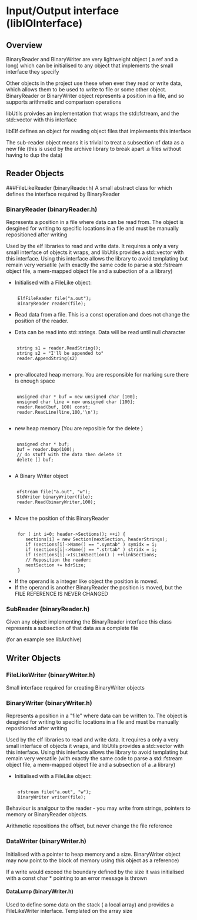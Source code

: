 Input/Output interface (libIOInterface)
=======================================


Overview
--------

BinaryReader and BinaryWriter are very lightweight object ( a ref and a long)
which can be initialised to any object that implements the small interface they
specify

Other objects in the project use these when ever they read or write data, which
allows them to be used to write to file or some other object. BinaryReader or
BinaryWriter object represents a position in a file, and so supports
arithmetic and comparison operations

libUtils proivdes an implementation that wraps the std::fstream, and the
std::vector with this interface

libElf defines an object for reading object files that implements  this
interface

The sub-reader object means it is trivial to treat a subsection of data as a
new file (this is used by the archive library to break apart .a files without
having to dup the data)

Reader Objects
---------------

###FileLikeReader (binaryReader.h)
A small abstract class for which defines the interface required by BinaryReader

### BinaryReader (binaryReader.h)
Represents a position in a file where data can be read from. The object is desgined for writing to specific locations in a file and must be manually repositioned after writing

Used by the elf libraries to read and write data. It requires a only a very
small interface of objects it wraps, and libUtils provides a std::vector with
this interface. Using this interface allows the library to avoid templating but
remain very versatile (with exactly the same code to parse a std::fstream object
file, a mem-mapped object file and a subection of a .a library)

-  Initialised with a FileLike object:
   <pre><code>
    ElfFileReader file("a.out");
    BinaryReader reader(file);
   </code></pre>

-  Read data from a file. This is a const operation and does not
   change the position of the reader.

  + Data can be read into std::strings. Data will be read until null character
   <pre><code>
    string s1 = reader.ReadString();
    string s2 = "I'll be appended to"
    reader.AppendString(s2)
   </code></pre>

  + pre-allocated heap memory. You are responsible for marking sure there is enough space
   <pre><code>
    unsigned char * buf = new unsigned char [100];
    unsigned char line = new unsigned char [100];
    reader.Read(buf, 100) const;
    reader.ReadLine(line,100,'\n');
   </code></pre>

  + new heap memory (You are reposible for the delete )
   <pre><code>
    unsigned char * buf;
    buf = reader.Dup(100);
    // do stuff with the data then delete it
    delete [] buf;
   </code></pre>

  + A Binary Writer object
   <pre><code>
    ofstream file("a.out", "w");
    StdWriter binaryWriter(file);
    reader.Read(binaryWriter,100);
   </code></pre>

-  Move the position of this BinaryReader

   <pre><code>
    for ( int i=0; header->Sections(); ++i) {
       sections[i] = new Section(nextSection, headerStrings);
       if (sections[i]->Name() == ".symtab" ) symidx = i;
       if (sections[i]->Name() == ".strtab" ) stridx = i;
       if (sections[i]->IsLInkSection() ) ++linkSections;
       // Reposition the reader:
       nextSection += hdrSize;
    }
   </code></pre>

  + If the operand is a integer like object the position is moved.
  + If the operand is another BinaryReader the position is moved, but the
    FILE REFERENCE IS NEVER CHANGED

### SubReader (binaryReader.h)
Given any object implementing the BinaryReader interface this class represents a subsection of that data as a complete file

(for an example see libArchive)

Writer Objects
---------------

### FileLikeWriter (binaryWriter.h)
 
Small interface required for creating BinaryWriter objects


### BinaryWriter (binaryWriter.h)

Represents a position in a "file" where data can be written to. The object is desgined for writing to specific locations in a file and must be manually repositioned after writing

Used by the elf libraries to read and write data. It requires a only a very
small interface of objects it wraps, and libUtils provides a std::vector with
this interface. Using this interface allows the library to avoid templating but
remain very versatile (with exactly the same code to parse a std::fstream object
file, a mem-mapped object file and a subsection of a .a library)

-  Initialised with a FileLike object:
   <pre><code>
    ofstream file("a.out", "w");
    BinaryWriter writer(file);
   </code></pre>

Behaviour is analgour to the reader - you may write from strings, pointers to
memory or BinaryReader objects.

Arithmetic repositions the offset, but never change the file reference


### DataWriter (binaryWriter.h)

Initialised with a pointer to heap memory and a size. BinaryWriter object may
now point to the block of memory using this object as  a reference)

If a write would exceed the boundary defined by the size it was initialised
with a const char * pointing to an error message is thrown

#### DataLump (binaryWriter.h)

Used to define some data on the stack ( a local array) and provides a
FileLikeWriter interface. Templated on the array size
